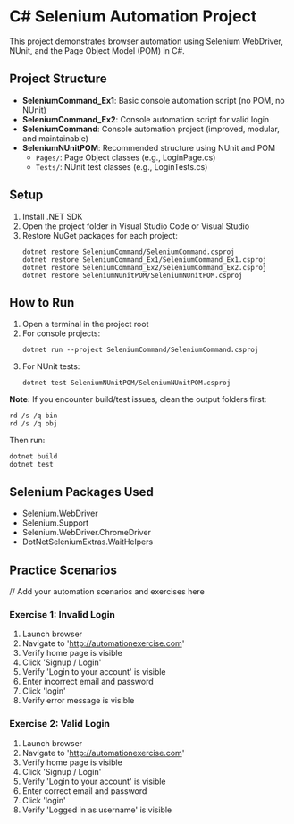 
# C# Selenium Automation Project

This project demonstrates browser automation using Selenium WebDriver, NUnit, and the Page Object Model (POM) in C#.

## Project Structure
- **SeleniumCommand_Ex1**: Basic console automation script (no POM, no NUnit)
- **SeleniumCommand_Ex2**: Console automation script for valid login
- **SeleniumCommand**: Console automation project (improved, modular, and maintainable)
- **SeleniumNUnitPOM**: Recommended structure using NUnit and POM
   - `Pages/`: Page Object classes (e.g., LoginPage.cs)
   - `Tests/`: NUnit test classes (e.g., LoginTests.cs)


## Setup
1. Install .NET SDK
2. Open the project folder in Visual Studio Code or Visual Studio
3. Restore NuGet packages for each project:
   ```
   dotnet restore SeleniumCommand/SeleniumCommand.csproj
   dotnet restore SeleniumCommand_Ex1/SeleniumCommand_Ex1.csproj
   dotnet restore SeleniumCommand_Ex2/SeleniumCommand_Ex2.csproj
   dotnet restore SeleniumNUnitPOM/SeleniumNUnitPOM.csproj
   ```


## How to Run
1. Open a terminal in the project root
2. For console projects:
   ```
   dotnet run --project SeleniumCommand/SeleniumCommand.csproj
   ```
3. For NUnit tests:
   ```
   dotnet test SeleniumNUnitPOM/SeleniumNUnitPOM.csproj
   ```

**Note:** If you encounter build/test issues, clean the output folders first:
```
rd /s /q bin
rd /s /q obj
```
Then run:
```
dotnet build
dotnet test
```


## Selenium Packages Used
- Selenium.WebDriver
- Selenium.Support
- Selenium.WebDriver.ChromeDriver
- DotNetSeleniumExtras.WaitHelpers


## Practice Scenarios
// Add your automation scenarios and exercises here

### Exercise 1: Invalid Login
1. Launch browser
2. Navigate to 'http://automationexercise.com'
3. Verify home page is visible
4. Click 'Signup / Login'
5. Verify 'Login to your account' is visible
6. Enter incorrect email and password
7. Click 'login'
8. Verify error message is visible

### Exercise 2: Valid Login
1. Launch browser
2. Navigate to 'http://automationexercise.com'
3. Verify home page is visible
4. Click 'Signup / Login'
5. Verify 'Login to your account' is visible
6. Enter correct email and password
7. Click 'login'
8. Verify 'Logged in as username' is visible
